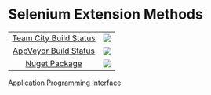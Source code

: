 # Selenium Extension Methods

<table align="center">
    <tr>
        <td align="center"><a href=http://scorchio-server.westeurope.cloudapp.azure.com:888/viewType.html?buildTypeId=Selenium_Build&guest=1)>Team City Build Status</a></td>
        <td align="center"><a href="scorchio-server.westeurope.cloudapp.azure.com:888/viewType.html?buildTypeId=Selenium_Build&guest=1">
	<img src="http://scorchio-server.westeurope.cloudapp.azure.com:888/app/rest/builds/buildType:(id:Selenium_Build)/statusIcon"/>
</a></td>
    </tr>
    <tr>
        <td align="center"><a href="https://ci.appveyor.com/project/asudbury/Selenium-ExtensionMethods">AppVeyor Build Status</td>
        <td align="center"><a href="https://ci.appveyor.com/project/asudbury/Selenium-ExtensionMethods">
	<img src='https://ci.appveyor.com/api/projects/status/5sg65tmn42gmyh1e?svg=true'/>
</a></td>
    </tr>
    <tr>
        <td align="center"><a href="https://www.nuget.org/packages/Scorchio.Selenium.ExtensionMethods">Nuget Package</a></td>
        <td align="center"><a href="https://www.nuget.org/packages/Scorchio.Selenium.ExtensionMethods"><img src="https://img.shields.io/nuget/v/Scorchio.Selenium.ExtensionMethods.svg"></img></a></td>
</table>


[Application Programming Interface](Scorchio.Selenium.ExtensionMethods.md)

